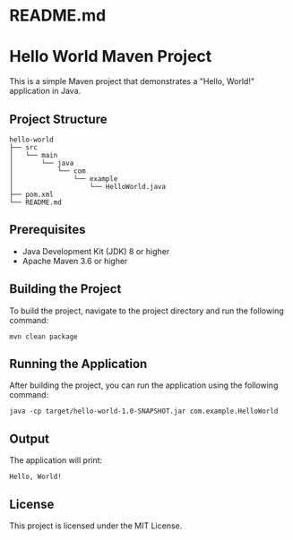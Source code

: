 # README.md

# Hello World Maven Project

This is a simple Maven project that demonstrates a "Hello, World!" application in Java.

## Project Structure

```
hello-world
├── src
│   └── main
│       └── java
│           └── com
│               └── example
│                   └── HelloWorld.java
├── pom.xml
└── README.md
```

## Prerequisites

- Java Development Kit (JDK) 8 or higher
- Apache Maven 3.6 or higher

## Building the Project

To build the project, navigate to the project directory and run the following command:

```
mvn clean package
```

## Running the Application

After building the project, you can run the application using the following command:

```
java -cp target/hello-world-1.0-SNAPSHOT.jar com.example.HelloWorld
```

## Output

The application will print:

```
Hello, World!
``` 

## License

This project is licensed under the MIT License.